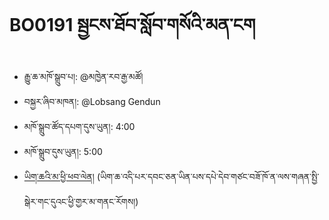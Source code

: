 # BO0191 སྦྱངས་ཐོབ་སློབ་གསོའི་མན་ངག
- རྒྱུ་ཆ་མཁོ་སྒྲུབ་པ།: @མཁྱེན་རབ་རྒྱ་མཚོ།
- བསྐྱར་ཞིབ་མཁན།: @Lobsang Gendun
- མཁོ་སྒྲུབ་ཚོད་དཔག་དུས་ཡུན།: 4:00
- མཁོ་སྒྲུབ་དུས་ཡུན།: 5:00
- [ཡིག་ཆའི་མ་ཕྱི་ཕབ་ལེན།](https://github.com/MonlamAI/BO0191/releases/download/191/default.pdf)
(ཡིག་ཆ་འདི་པར་དབང་ཅན་ཡིན་པས་དཔེ་དེབ་གཙང་བཟོ་ཁོ་ན་ལས་གཞན་སྤྱི་སྒེར་གང་དུའང་ཕྱི་གྱར་མ་གནང་རོགས།)
